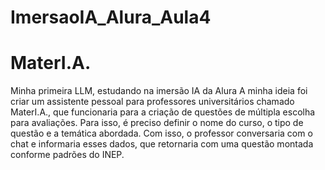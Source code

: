 # ImersaoIA_Alura_Aula4
# MaterI.A.
Minha primeira LLM, estudando na imersão IA da Alura
A minha ideia foi criar um assistente pessoal para professores universitários chamado MaterI.A., que funcionaria para a criação de questões de múltipla escolha para avaliações. Para isso, é preciso definir o nome do curso, o tipo de questão e a temática abordada. Com isso, o professor conversaria com o chat e informaria esses dados, que retornaria com uma questão montada conforme padrões do INEP.
